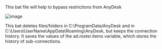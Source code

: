 This bat file will help to bypass restrictions from AnyDesk

![image](https://github.com/user-attachments/assets/12a6adb3-affd-40c6-834c-ac03dbda3028)

This bat deletes files/folders in C:\ProgramData/AnyDesk and in C:\Users\UserName\AppData\Roaming\AnyDesk, but keeps the connection history.
It saves the values of the ad.roster.items variable, which stores the history of sub-connections.
